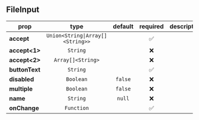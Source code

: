 ## FileInput

prop | type | default | required | description
---- | :----: | :-------: | :--------: | -----------
**accept** | `Union<String\|Array[]<String>>` |  | :white_check_mark: | 
**accept<1>** | `String` |  | :x: | 
**accept<2>** | `Array[]<String>` |  | :x: | 
**buttonText** | `String` |  | :white_check_mark: | 
**disabled** | `Boolean` | `false` | :x: | 
**multiple** | `Boolean` | `false` | :x: | 
**name** | `String` | `null` | :x: | 
**onChange** | `Function` |  | :white_check_mark: | 

